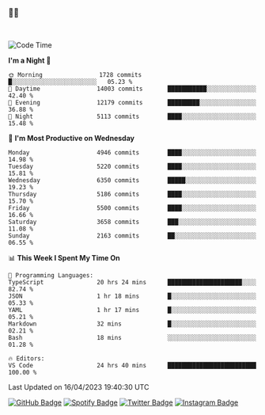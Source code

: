 ### 🤙🍺

<!-- <a href="https://github-readme-stats.vercel.app/api?username=hzak2xx&count_private=true&show_icons=true&theme=dracula">
  <img align="center" src="https://github-readme-stats.vercel.app/api?username=hzak2xx&count_private=true&show_icons=true&theme=dracula" />
</a>
</br> -->
</br>

<!--START_SECTION:waka-->
![Code Time](http://img.shields.io/badge/Code%20Time-2%2C338%20hrs%2019%20mins-blue)

**I'm a Night 🦉** 

```text
🌞 Morning                1728 commits        █░░░░░░░░░░░░░░░░░░░░░░░░   05.23 % 
🌆 Daytime                14003 commits       ███████████░░░░░░░░░░░░░░   42.40 % 
🌃 Evening                12179 commits       █████████░░░░░░░░░░░░░░░░   36.88 % 
🌙 Night                  5113 commits        ████░░░░░░░░░░░░░░░░░░░░░   15.48 % 
```
📅 **I'm Most Productive on Wednesday** 

```text
Monday                   4946 commits        ████░░░░░░░░░░░░░░░░░░░░░   14.98 % 
Tuesday                  5220 commits        ████░░░░░░░░░░░░░░░░░░░░░   15.81 % 
Wednesday                6350 commits        █████░░░░░░░░░░░░░░░░░░░░   19.23 % 
Thursday                 5186 commits        ████░░░░░░░░░░░░░░░░░░░░░   15.70 % 
Friday                   5500 commits        ████░░░░░░░░░░░░░░░░░░░░░   16.66 % 
Saturday                 3658 commits        ███░░░░░░░░░░░░░░░░░░░░░░   11.08 % 
Sunday                   2163 commits        ██░░░░░░░░░░░░░░░░░░░░░░░   06.55 % 
```


📊 **This Week I Spent My Time On** 

```text
💬 Programming Languages: 
TypeScript               20 hrs 24 mins      █████████████████████░░░░   82.74 % 
JSON                     1 hr 18 mins        █░░░░░░░░░░░░░░░░░░░░░░░░   05.33 % 
YAML                     1 hr 17 mins        █░░░░░░░░░░░░░░░░░░░░░░░░   05.21 % 
Markdown                 32 mins             █░░░░░░░░░░░░░░░░░░░░░░░░   02.21 % 
Bash                     18 mins             ░░░░░░░░░░░░░░░░░░░░░░░░░   01.28 % 

🔥 Editors: 
VS Code                  24 hrs 40 mins      █████████████████████████   100.00 % 
```


 Last Updated on 16/04/2023 19:40:30 UTC
<!--END_SECTION:waka-->

[![GitHub Badge](https://img.shields.io/badge/GitHub-100000?style=for-the-badge&logo=github&logoColor=white)](https://github.com/hzak2xx)
[![Spotify Badge](https://img.shields.io/badge/Spotify-1ED760?&style=for-the-badge&logo=spotify&logoColor=white)](https://open.spotify.com/user/uf90s6sbbh75a1mt44clkhkvf)
[![Twitter Badge](https://img.shields.io/badge/Twitter-1DA1F2?style=for-the-badge&logo=twitter&logoColor=white)](https://twitter.com/hzak2xx)
[![Instagram Badge](https://img.shields.io/badge/Instagram-E4405F?style=for-the-badge&logo=instagram&logoColor=white)](https://www.instagram.com/hzak2xx/)
